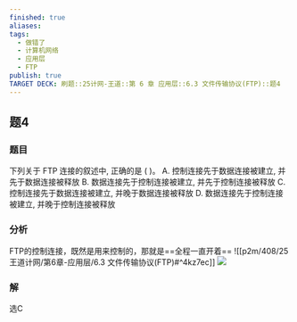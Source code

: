 ```yaml
---
finished: true
aliases: 
tags:
  - 做错了
  - 计算机网络
  - 应用层
  - FTP
publish: true
TARGET DECK: 刷题::25计网-王道::第 6 章 应用层::6.3 文件传输协议(FTP)::题4
---
```


## 题4
### 题目
下列关于 FTP 连接的叙述中, 正确的是 ( )。
A. 控制连接先于数据连接被建立, 并先于数据连接被释放
B. 数据连接先于控制连接被建立, 并先于控制连接被释放
C. 控制连接先于数据连接被建立, 并晚于数据连接被释放
D. 数据连接先于控制连接被建立, 并晚于控制连接被释放
### 分析
FTP的控制连接，既然是用来控制的，那就是==全程一直开着== 
![[p2m/408/25王道计网/第6章-应用层/6.3 文件传输协议(FTP)#^4kz7ec]]
![](https://img.hwenyi.live/202404151904159.webp)
### 解
选C 
<!--ID: 1719569713105-->



